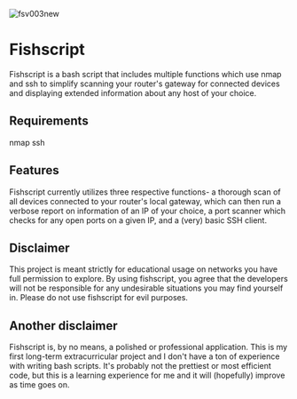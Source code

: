 ![fsv003new](https://user-images.githubusercontent.com/58780384/70825952-ab638900-1db3-11ea-8151-e20012f228ed.png)

# Fishscript

Fishscript is a bash script that includes multiple functions which use nmap and ssh to simplify scanning your router's gateway for connected devices and displaying extended information about any host of your choice.

## Requirements

nmap
ssh

## Features

Fishscript currently utilizes three respective functions- a thorough scan of all devices connected to your router's local gateway, which can then run a verbose report on information of an IP of your choice, a port scanner which checks for any open ports on a given IP, and a (very) basic SSH client.

## Disclaimer

This project is meant strictly for educational usage on networks you have full permission to explore. By using fishscript, you agree that the developers will not be responsible for any undesirable situations you may find yourself in. Please do not use fishscript for evil purposes.

## Another disclaimer

Fishscript is, by no means, a polished or professional application. This is my first long-term extracurricular project and I don't have a ton of experience with writing bash scripts. It's probably not the prettiest or most efficient code, but this is a learning experience for me and it will (hopefully) improve as time goes on.
